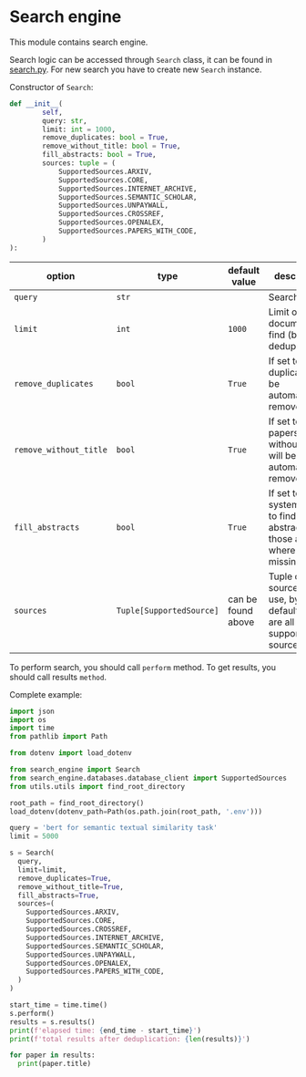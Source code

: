 # Search engine

This module contains search engine.

Search logic can be accessed through `Search` class, it can be found in [search.py](./search.py). For new search you have to create new `Search` instance.

Constructor of `Search`:
```python
def __init__(
        self,
        query: str,
        limit: int = 1000,
        remove_duplicates: bool = True,
        remove_without_title: bool = True,
        fill_abstracts: bool = True,
        sources: tuple = (
            SupportedSources.ARXIV,
            SupportedSources.CORE,
            SupportedSources.INTERNET_ARCHIVE,
            SupportedSources.SEMANTIC_SCHOLAR,
            SupportedSources.UNPAYWALL,
            SupportedSources.CROSSREF,
            SupportedSources.OPENALEX,
            SupportedSources.PAPERS_WITH_CODE,
        )
):
```

| option               | type                   | default value      | description                                                                              |
|----------------------|------------------------|--------------------|------------------------------------------------------------------------------------------|
| `query`                | `str`                    |                    | Search query                                                                             |
| `limit`                | `int`                    | `1000`               | Limit of documents to find (before deduplication)                                        |
| `remove_duplicates`    | `bool`                   | `True`               | If set to True, duplicates will be automatically removed                                 |
| `remove_without_title` | `bool`                   | `True`               | If set to True, papers without titles will be automatically removed                      |
| `fill_abstracts`       | `bool`                   | `True`               | If set to True, system will try to find abstracts for those articles where it is missing  |
| `sources`              | `Tuple[SupportedSource]` | can be found above | Tuple of sources to use, by default there are all of supported sources                                                                                         |

To perform search, you should call `perform` method. To get results, you should call results `method`.

Complete example:
```python
import json
import os
import time
from pathlib import Path

from dotenv import load_dotenv

from search_engine import Search
from search_engine.databases.database_client import SupportedSources
from utils.utils import find_root_directory

root_path = find_root_directory()
load_dotenv(dotenv_path=Path(os.path.join(root_path, '.env')))

query = 'bert for semantic textual similarity task'
limit = 5000

s = Search(
  query,
  limit=limit,
  remove_duplicates=True,
  remove_without_title=True,
  fill_abstracts=True,
  sources=(
    SupportedSources.ARXIV,
    SupportedSources.CORE,
    SupportedSources.CROSSREF,
    SupportedSources.INTERNET_ARCHIVE,
    SupportedSources.SEMANTIC_SCHOLAR,
    SupportedSources.UNPAYWALL,
    SupportedSources.OPENALEX,
    SupportedSources.PAPERS_WITH_CODE,
  )
)

start_time = time.time()
s.perform()
results = s.results()
print(f'elapsed time: {end_time - start_time}')
print(f'total results after deduplication: {len(results)}')

for paper in results:
  print(paper.title)
```
